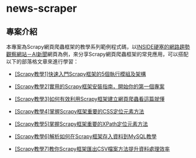 # news-scraper #

## 專案介紹 ##

本專案為Scrapy網頁爬蟲框架的教學系列範例程式碼，以[INSIDE硬塞的網路趨勢觀察網站－AI新聞](https://www.inside.com.tw/tag/ai)網頁為例，來分享Scrapy網頁爬蟲框架的常見應用，可以搭配以下的部落格文章來進行學習：

* [[Scrapy教學1]快速入門Scrapy框架的5個執行模組及架構](https://www.learncodewithmike.com/2020/12/python-scrapy-architecture.html)

* [[Scrapy教學2]實用的Scrapy框架安裝指南，開始你的第一個專案](https://www.learncodewithmike.com/2020/12/scrapy-installation.html)

* [[Scrapy教學3]如何有效利用Scrapy框架建立網頁爬蟲看這篇就懂](https://www.learncodewithmike.com/2021/01/scrapy-create-spider.html)

* [[Scrapy教學4]掌握Scrapy框架重要的CSS定位元素方法](https://www.learncodewithmike.com/2021/01/scrapy-css-selectors.html)

* [[Scrapy教學5]掌握Scrapy框架重要的XPath定位元素方法](https://www.learncodewithmike.com/2021/01/scrapy-xpath-selectors.html)

* [[Scrapy教學6]解析如何在Scrapy框架存入資料到MySQL教學](https://www.learncodewithmike.com/2021/01/writing-data-to-mysql-in-scrapy.html)

* [[Scrapy教學7]教你Scrapy框架匯出CSV檔案方法提升資料處理效率](https://www.learncodewithmike.com/2021/01/scrapy-export-csv-files.html)


